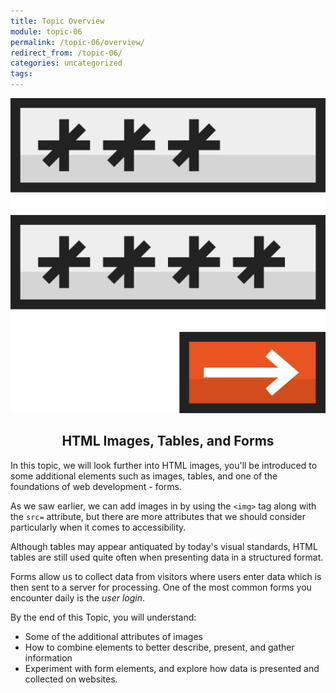 ```yaml
---
title: Topic Overview
module: topic-06
permalink: /topic-06/overview/
redirect_from: /topic-06/
categories: uncategorized
tags:
---
```


<div class="section-title">
  <img src="../img/assignment-06.svg" alt="" title="Assignment 6: Forms" />
  <h2 style="text-align: center;">HTML Images, Tables, and Forms
</div>


In this topic, we will look further into HTML images, you'll be introduced to some additional elements such as images, tables, and one of the foundations of web development - forms.

As we saw earlier, we can add images in by using the `<img>` tag along with the `src=` attribute, but there are more attributes that we should consider particularly when it comes to accessibility.

Although tables may appear antiquated by today's visual standards, HTML tables are still used quite often when presenting data in a structured format. 

Forms allow us to collect data from visitors where users enter data which is then sent to a server for processing. One of the most common forms you encounter daily is the _user login_.


By the end of this Topic, you will understand:
<ul class="pros-and-cons">
<li class="icon-pro">Some of the additional attributes of images</li>
  <li class="icon-pro">How to combine elements to better describe, present, and gather information</li>
  <li class="icon-pro">Experiment with form elements, and explore how data is presented and collected on websites.</li>
</ul>
